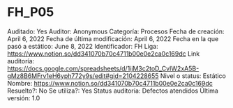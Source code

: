 # FH_P05

Auditado: Yes
Auditor: Anonymous
Categoría: Procesos
Fecha de creación: April 6, 2022
Fecha de última modificación: April 6, 2022
Fecha en la que pasó a estático: June 8, 2022
Identificador: FH
Liga: https://www.notion.so/dd341070b70c4711b00e0e2ca0c169dc 
Link auditoría: https://docs.google.com/spreadsheets/d/1ijM3c2toD_CvIW2xA5B-gMz8B6MFrv1eH6yph772y9s/edit#gid=2104228655
Nivel o status: Estático
Nombre: https://www.notion.so/dd341070b70c4711b00e0e2ca0c169dc 
Resuelto?: No
Se utiliza?: Yes
Status auditoría: Defectos atendidos
Última versión: 1.0